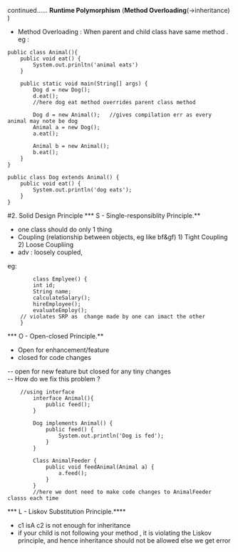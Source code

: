 continued......
**Runtime Polymorphism**  (**Method Overloading**(->inheritance) )
* Method Overloading : When parent and child class have same method .
eg :

```
public class Animal(){
	public void eat() {
		System.out.prinltn('animal eats')
	}

	public static void main(String[] args) {
		Dog d = new Dog();
		d.eat();	
		//here dog eat method overrides parent class method
		
		Dog d = new Animal();	//gives compilation err as every animal may note be dog
		Animal a = new Dog(); 
		a.eat();
		
		Animal b = new Animal();
		b.eat();
	}
}

public class Dog extends Animal() {
	public void eat() {
		System.out.println('dog eats');
	}
}
```
#2. Solid Design Principle
*** S - Single-responsiblity Principle.**
* one class should do only 1 thing
* Coupling (relationship between objects, eg like bf&gf)
		1) Tight Coupling
		2) Loose Coupliing
* adv : loosely coupled, 

eg:
```
		class Emplyee() {
		int id;
		String name;
		calculateSalary();
		hireEmployee();
		evaluateEmploy();
	// violates SRP as  change made by one can imact the other
	}
```
*** O - Open-closed Principle.**
* Open for enhancement/feature
*  closed for code changes

-- open for new feature but closed for any tiny changes
</br>
-- How do we fix this problem  ?
```
	//using interface
		interface Animal(){
			public feed();
		}
		
		Dog implements Animal() {
			public feed() {
				System.out.println('Dog is fed');
			}
		}
		
		Class AnimalFeeder {
			public void feedAnimal(Animal a) {
				a.feed();
			}
		}
		//here we dont need to make code changes to AnimalFeeder classs each time
```


*** L - Liskov Substitution Principle.****
* c1 isA c2 is not enough for inheritance
* if your child is not following your method , it is violating the Liskov principle,
and hence inheritance should not be allowed else we get error




